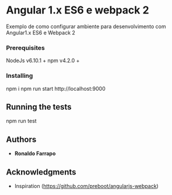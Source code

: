 # Angular 1.x ES6 e webpack 2

Exemplo de como configurar ambiente para desenvolvimento com Angular1.x ES6 e Webpack 2

### Prerequisites

NodeJs v6.10.1 +
npm v4.2.0 +

### Installing

npm i
npm run start
 http://localhost:9000

## Running the tests

npm run test

## Authors

* **Ronaldo Farrapo**

## Acknowledgments

* Inspiration (https://github.com/preboot/angularjs-webpack)
